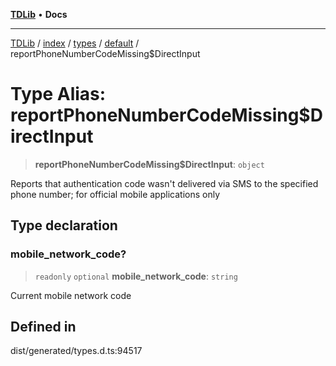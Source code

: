 [**TDLib**](../../../../../../README.md) • **Docs**

***

[TDLib](../../../../../../modules.md) / [index](../../../../../README.md) / [types](../../../README.md) / [default](../README.md) / reportPhoneNumberCodeMissing$DirectInput

# Type Alias: reportPhoneNumberCodeMissing$DirectInput

> **reportPhoneNumberCodeMissing$DirectInput**: `object`

Reports that authentication code wasn't delivered via SMS to the specified phone number; for official mobile applications only

## Type declaration

### mobile\_network\_code?

> `readonly` `optional` **mobile\_network\_code**: `string`

Current mobile network code

## Defined in

dist/generated/types.d.ts:94517
